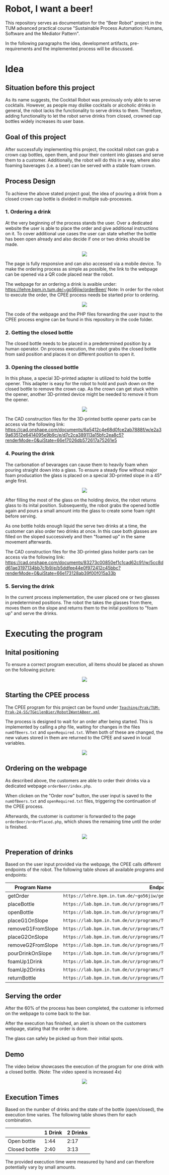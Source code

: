 # Robot, I want a beer!
This repository serves as documentation for the "Beer Robot" project in the TUM advanced practical course "Sustainable Process Automation: Humans, Software and the Mediator Pattern".

In the following paragraphs the idea, development artifacts, pre-requirements and the implemented process will be discussed.


# Idea

## Situation before this project
As its name suggests, the Cocktail Robot was previously only able to serve cocktails. However, as people may dislike cocktails or alcoholic drinks in general, the robot lacks the functionality to serve drinks to them. Therefore, adding functionality to let the robot serve drinks from closed, crowned cap bottles widely increases its user base.

## Goal of this project
After successfully implementing this project, the cocktail robot can grab a crown cap bottles, open them, and pour their content into glasses and serve them to a customer. Additionally, the robot will do this in a way, where also foaming baverages (i.e. a beer) can be served with a stable foam crown.

## Process Design
To achieve the above stated project goal, the idea of pouring a drink from a closed crown cap bottle is divided in multiple sub-processes.

### 1. Ordering a drink
At the very beginning of the process stands the user. Over a dedicated website the user is able to place the order and give additional instructions on it. To cover additional use cases the user can state whether the bottle has been open already and also decide if one or two drinks should be made.

<div style="text-align:center"><img src="orderingWebpage.png" /></div>

The page is fully responsive and can also accessed via a mobile device. To make the ordering process as simple as possible, the link to the webpage can be opened via a QR code placed near the robot.

The webpage for an ordering a drink is avaible under: https://lehre.bpm.in.tum.de/~go56jiw/orderBeer/
Note: In order for the robot to execute the order, the CPEE process needs be started prior to ordering.


<div style="text-align:center"><img src="qrCodeWebpage.png" /></div>

The code of the webpage and the PHP files forwarding the user input to the CPEE process engine can be found in this repository in the code folder. 

### 2. Getting the closed bottle
The closed bottle needs to be placed in a predetermined position by a human operator. On process execution, the robot grabs the closed bottle from said position and places it on different position to open it.

### 3. Opening the clossed bottle
In this phase, a special 3D-printed adapter is utilized to hold the bottle opener. This adapter is easy for the robot to hold and push down on the closed bottle to remove the crown cap. 
As the crown can get stuck within the opener, another 3D-printed device might be needed to remove it from the opener.

<div style="text-align:center"><img src="bottleOpener.png" /></div>

The CAD construction files for the 3D-printed bottle opener parts can be access via the following link: https://cad.onshape.com/documents/6a5412c4e68d0fce2ab7888f/w/e2a39a63512e6414095e9b9c/e/d7c2ca389113a15bfc2ea8c5?renderMode=0&uiState=66e17026db572617a75261e5


### 4. Pouring the drink
The carbonation of bevarages can cause them to heavily foam when pouring straight down into a glass. To ensure a steady flow without major foam producation the glass is placed on a special 3D-printed slope in a 45° angle first.

<div style="text-align:center"><img src="glassHolder.png" /></div>


After filling the most of the glass on the holding device, the robot returns glass to its inital position. Subsequently, the robot grabs the opened bottle again and pours a small amount into the glass to create some foam right before serving.

As one bottle holds enough liquid the serve two drinks at a time, the customer can also order two drinks at once. In this case both glasses are filled on the sloped successively and then "foamed up" in the same movement afterwards.

The CAD construction files for the 3D-printed glass holder parts can be access via the following link: https://cad.onshape.com/documents/83273c00850ef1c1cad62c91/w/5cc8dd61ae3197134bb7c1b9/e/b5ddfee44e0f972412c45bbc?renderMode=0&uiState=66e173128ab39f00f015a33b


### 5. Serving the drink 
In the current process implementation, the user placed one or two glasses in predetermined positions. The robot the takes the glasses from there, moves them on the slope and returns them to the inital positions to "foam up" and serve the drinks.

# Executing the program

## Inital positioning
To ensure a correct program execution, all items should be placed as shown on the following picture:

<div style="text-align:center"><img src="initialPositions.png" /></div>

## Starting the CPEE process
The CPEE program for this project can be found under
[`Teaching/Prak/TUM-Prak-24-SS/TGeilenBier/RobotIWantABeer.xml`](https://cpee.org/hub/?stage=development&dir=Teaching.dir/Prak.dir/TUM-Prak-24-SS.dir/TGeilenBier.dir/)

The process is designed to wait for an order after being started. This is implemented by calling a php file, waiting for changes in the files `numOfBeers.txt` and `openRequired.txt`. When both of these are changed, the new values stored in them are returned to the CPEE and saved in local variables.

<div style="text-align:center"><img src="cpeeProcess.png" /></div>

## Ordering on the webpage
As described above, the customers are able to order their drinks via a dedicated webpage `orderBeer/index.php`.

When clicken on the "Order now" button, the user input is saved to the `numOfBeers.txt` and `openRequired.txt` files, triggering the continuation of the CPEE process.

Afterwards, the customer is customer is forwarded to the page `orderBeer/orderPlaced.php`, which shows the remaining time until the order is finished.

<div style="text-align:center"><img src="orderPlaced.png" /></div>

## Preperation of drinks
Based on the user input provided via the webpage, the CPEE calls different endpoints of the robot. The following table shows all available programs and endpoints:


| Program Name       | Endpoint URL                  |
|--------------------|-------------------------------|
| getOrder          | `https://lehre.bpm.in.tum.de/~go56jiw/getOrder.php`                  |
| placeBottle          | `https://lab.bpm.in.tum.de/ur/programs/TGeilenBier/grabBottlePutOpenSpot.urp/wait`                  |
| openBottle          | `https://lab.bpm.in.tum.de/ur/programs/TGeilenBier/grabOpenRelease.urp/wait`                  |
| placeG1OnSlope          | `https://lab.bpm.in.tum.de/ur/programs/TGeilenBier/placeG10nSlope.urp/wait`                  |
| removeG1FromSlope          | `https://lab.bpm.in.tum.de/ur/programs/TGeilenBier/removeG2FromSlope.urp/wait`                  |
| placeG2OnSlope          | `https://lab.bpm.in.tum.de/ur/programs/TGeilenBier/placeG10nSlope.urp/wait`                  |
| removeG2FromSlope          | `https://lab.bpm.in.tum.de/ur/programs/TGeilenBier/removeG2FromSlope.urp/wait`                  |
| pourDrinkOnSlope         | `https://lab.bpm.in.tum.de/ur/programs/TGeilenBier/pourDrinkOnSlope.urp/wait`                  |
| foamUp1Drink          | `https://lab.bpm.in.tum.de/ur/programs/TGeilenBier/foamUp1Drink.urp/wait`                  |
| foamUp2Drinks          | `https://lab.bpm.in.tum.de/ur/programs/TGeilenBier/foamUp2Drinks.urp/wait`                  |
| returnBottle         | `https://lab.bpm.in.tum.de/ur/programs/TGeilenBier/returnBottle.urp/wait`                  |

## Serving the order
After the 60% of the process has been completed, the customer is informed on the webpage to come back to the bar.

After the execution has finished, an alert is shown on the customers webpage, stating that the order is done.

The glass can safely be picked up from their initial spots.

## Demo
The video below showcases the execution of the program for one drink with a closed bottle. (Note: The video speed is increased 4x)

<div style="text-align:center"><img src="https://github.com/user-attachments/assets/5a084a1d-a139-4319-a5f1-ae3c50ea05a1" /></div>

## Execution Times
Based on the number of drinks and the state of the bottle (open/closed), the execution time varies. The following table shows them for each combination.

|        | 1 Drink | 2 Drinks |
|--------|----------|----------|
| Open bottle  |    1:44     |    2:17     |
| Closed bottle  |     2:40    |    3:13     |

The provided execution time were measured by hand and can therefore potentially vary by small amounts. 






